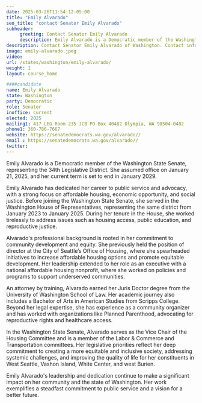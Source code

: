 ```yaml
---
date: 2025-03-26T11:54:12-05:00
title: "Emily Alvarado"
seo_title: "contact Senator Emily Alvarado"
subheader:
     greeting: Contact Senator Emily Alvarado
     description: Emily Alvarado is a Democratic member of the Washington State Senate, representing the 34th Legislative District. She assumed office on January 21, 2025, and her current term is set to end in January 2029.
description: Contact Senator Emily Alvarado of Washington. Contact information for Emily Alvarado includes email address, phone number, and mailing address.
image: emily-alvarado.jpeg
video:
url: /states/washington/emily-alvarado/
weight: 1
layout: course_home

####candidate
name: Emily Alvarado
state: Washington
party: Democratic
role: Senator
inoffice: current
elected: 2025
mailing1: 417 LEG Room 235 JCB PO Box 40482 Olympia, WA 98504-0482
phone1: 360-786-7667
website: https://senatedemocrats.wa.gov/alvarado//
email : https://senatedemocrats.wa.gov/alvarado//
twitter: 
---
```

Emily Alvarado is a Democratic member of the Washington State Senate, representing the 34th Legislative District. She assumed office on January 21, 2025, and her current term is set to end in January 2029.

Emily Alvarado has dedicated her career to public service and advocacy, with a strong focus on affordable housing, economic opportunity, and social justice. Before joining the Washington State Senate, she served in the Washington House of Representatives, representing the same district from January 2023 to January 2025. During her tenure in the House, she worked tirelessly to address issues such as housing access, public education, and reproductive justice.

Alvarado's professional background is rooted in her commitment to community development and equity. She previously held the position of director at the City of Seattle’s Office of Housing, where she spearheaded initiatives to increase affordable housing options and promote equitable development. Her leadership extended to her role as an executive with a national affordable housing nonprofit, where she worked on policies and programs to support underserved communities.

An attorney by training, Alvarado earned her Juris Doctor degree from the University of Washington School of Law. Her academic journey also includes a Bachelor of Arts in American Studies from Scripps College. Beyond her legal expertise, she has experience as a community organizer and has worked with organizations like Planned Parenthood, advocating for reproductive rights and healthcare access.

In the Washington State Senate, Alvarado serves as the Vice Chair of the Housing Committee and is a member of the Labor & Commerce and Transportation committees. Her legislative priorities reflect her deep commitment to creating a more equitable and inclusive society, addressing systemic challenges, and improving the quality of life for her constituents in West Seattle, Vashon Island, White Center, and west Burien.

Emily Alvarado's leadership and dedication continue to make a significant impact on her community and the state of Washington. Her work exemplifies a steadfast commitment to public service and a vision for a better future.
